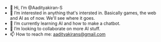 - 👋 Hi, I’m @Aadityakiran-S
- 👀 I’m interested in anything that's intersted in. Basically games, the web and AI as of now. We'll see where it goes.
- 🌱 I’m currently learning AI and how to make a chatbot.
- 💞️ I’m looking to collaborate on more AI stuff.  
- 📫 How to reach me: aadityakirans@gmail.com

<!---
Aadityakiran-S/Aadityakiran-S is a ✨ special ✨ repository because its `README.md` (this file) appears on your GitHub profile.
You can click the Preview link to take a look at your changes.
--->
